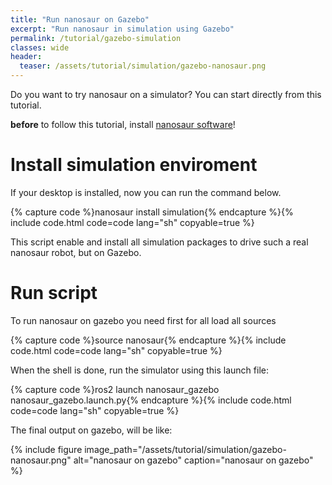 ```yaml
---
title: "Run nanosaur on Gazebo"
excerpt: "Run nanosaur in simulation using Gazebo"
permalink: /tutorial/gazebo-simulation
classes: wide
header:
  teaser: /assets/tutorial/simulation/gazebo-nanosaur.png
---
```


Do you want to try nanosaur on a simulator? You can start directly from this tutorial.

 **before** to follow this tutorial, install [nanosaur software](/tutorial/install-desktop)!

# Install simulation enviroment

If your desktop is installed, now you can run the command below.

{% capture code %}nanosaur install simulation{% endcapture %}{% include code.html code=code lang="sh" copyable=true %}

This script enable and install all simulation packages to drive such a real nanosaur robot, but on Gazebo.

# Run script

To run nanosaur on gazebo you need first for all load all sources

{% capture code %}source nanosaur{% endcapture %}{% include code.html code=code lang="sh" copyable=true %}

When the shell is done, run the simulator using this launch file:

{% capture code %}ros2 launch nanosaur_gazebo nanosaur_gazebo.launch.py{% endcapture %}{% include code.html code=code lang="sh" copyable=true %}

The final output on gazebo, will be like:

{% include figure image_path="/assets/tutorial/simulation/gazebo-nanosaur.png" alt="nanosaur on gazebo" caption="nanosaur on gazebo" %}